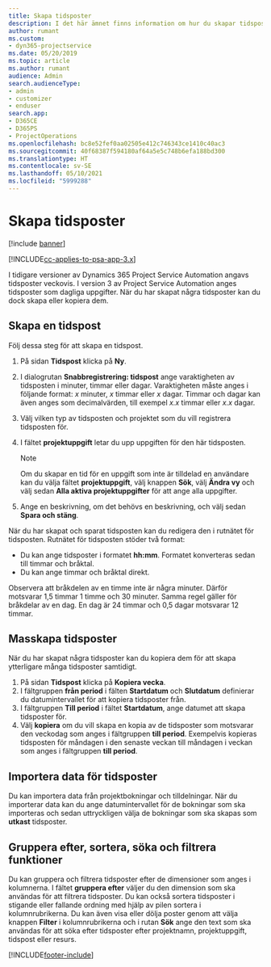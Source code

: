 ```yaml
---
title: Skapa tidsposter
description: I det här ämnet finns information om hur du skapar tidsposter.
author: rumant
ms.custom:
- dyn365-projectservice
ms.date: 05/20/2019
ms.topic: article
ms.author: rumant
audience: Admin
search.audienceType:
- admin
- customizer
- enduser
search.app:
- D365CE
- D365PS
- ProjectOperations
ms.openlocfilehash: bc8e52fef0aa02505e412c746343ce1410c40ac3
ms.sourcegitcommit: 40f68387f594180af64a5e5c748b6efa188bd300
ms.translationtype: HT
ms.contentlocale: sv-SE
ms.lasthandoff: 05/10/2021
ms.locfileid: "5999288"
---
```

# <a name="create-time-entries"></a>Skapa tidsposter

[!include [banner](../includes/psa-now-project-operations.md)]

[!INCLUDE[cc-applies-to-psa-app-3.x](../includes/cc-applies-to-psa-app-3x.md)]

I tidigare versioner av Dynamics 365 Project Service Automation angavs tidsposter veckovis. I version 3 av Project Service Automation anges tidsposter som dagliga uppgifter. När du har skapat några tidsposter kan du dock skapa eller kopiera dem.

## <a name="create-a-time-entry"></a>Skapa en tidspost

Följ dessa steg för att skapa en tidspost.

1. På sidan **Tidspost** klicka på **Ny**.
2. I dialogrutan **Snabbregistrering: tidspost** ange varaktigheten av tidsposten i minuter, timmar eller dagar. Varaktigheten måste anges i följande format: *x* minuter, *x* timmar eller *x* dagar. Timmar och dagar kan även anges som decimalvärden, till exempel *x.x* timmar eller *x.x* dagar.
3. Välj vilken typ av tidsposten och projektet som du vill registrera tidsposten för.
4. I fältet **projektuppgift** letar du upp uppgiften för den här tidsposten.

    > [!NOTE]
    > Om du skapar en tid för en uppgift som inte är tilldelad en användare kan du välja fältet **projektuppgift**, välj knappen **Sök**, välj **Ändra vy** och välj sedan **Alla aktiva projektuppgifter** för att ange alla uppgifter.

5. Ange en beskrivning, om det behövs en beskrivning, och välj sedan **Spara och stäng**.

När du har skapat och sparat tidsposten kan du redigera den i rutnätet för tidsposten. Rutnätet för tidsposten stöder två format:

- Du kan ange tidsposter i formatet **hh:mm**. Formatet konverteras sedan till timmar och bråktal.
- Du kan ange timmar och bråktal direkt.

Observera att bråkdelen av en timme inte är några minuter. Därför motsvarar 1,5 timmar 1 timme och 30 minuter. Samma regel gäller för bråkdelar av en dag. En dag är 24 timmar och 0,5 dagar motsvarar 12 timmar.

## <a name="bulk-create-time-entries"></a>Masskapa tidsposter

När du har skapat några tidsposter kan du kopiera dem för att skapa ytterligare många tidsposter samtidigt.

1. På sidan **Tidspost** klicka på **Kopiera vecka**.
2. I fältgruppen **från period** i fälten **Startdatum** och **Slutdatum** definierar du datumintervallet för att kopiera tidsposter från.
3. I fältgruppen **Till period** i fältet **Startdatum**, ange datumet att skapa tidsposter för.
4. Välj **kopiera** om du vill skapa en kopia av de tidsposter som motsvarar den veckodag som anges i fältgruppen **till period**. Exempelvis kopieras tidsposten för måndagen i den senaste veckan till måndagen i veckan som anges i fältgruppen **till period**.

## <a name="import-data-for-time-entries"></a>Importera data för tidsposter

Du kan importera data från projektbokningar och tilldelningar. När du importerar data kan du ange datumintervallet för de bokningar som ska importeras och sedan uttryckligen välja de bokningar som ska skapas som **utkast** tidsposter.

## <a name="group-by-sort-search-and-filter-capabilities"></a>Gruppera efter, sortera, söka och filtrera funktioner

Du kan gruppera och filtrera tidsposter efter de dimensioner som anges i kolumnerna. I fältet **gruppera efter** väljer du den dimension som ska användas för att filtrera tidsposter. Du kan också sortera tidsposter i stigande eller fallande ordning med hjälp av pilen sortera i kolumnrubrikerna. Du kan även visa eller dölja poster genom att välja knappen **Filter** i kolumnrubrikerna och i rutan **Sök** ange den text som ska användas för att söka efter tidsposter efter projektnamn, projektuppgift, tidspost eller resurs.


[!INCLUDE[footer-include](../includes/footer-banner.md)]